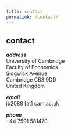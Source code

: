 ```yaml
---
title: contact
permalink: /contact/
---
```


## contact

**_address_** <br>
University of Cambridge <br>
Faculty of Economics <br>
Sidgwick Avenue <br>
Cambridge CB3 9DD <br>
United Kingdom

**_email_** <br>
jb2088 [at] cam.ac.uk

**_phone_** <br>
+44 7591 581470
